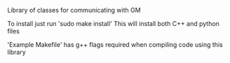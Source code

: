 Library of classes for communicating with GM

To install just run 'sudo make install'
This will install both C++ and python files

'Example Makefile' has g++ flags required when compiling code using this library
